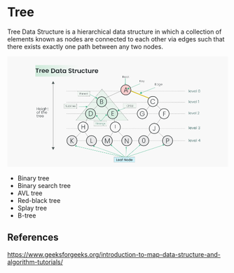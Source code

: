 # Tree

Tree Data Structure is a hierarchical data structure in which a collection of elements known as nodes are connected to each other via edges such that there exists exactly one path between any two nodes.

![Alt text](image.png)

- Binary tree
- Binary search tree
- AVL tree
- Red-black tree
- Splay tree
- B-tree

## References

<https://www.geeksforgeeks.org/introduction-to-map-data-structure-and-algorithm-tutorials/>

